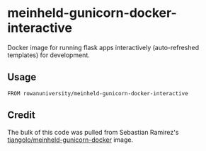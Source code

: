 # meinheld-gunicorn-docker-interactive
Docker image for running flask apps interactively (auto-refreshed templates) for development. 

## Usage
```docker
FROM rowanuniversity/meinheld-gunicorn-docker-interactive
```

## Credit
The bulk of this code was pulled from Sebastian Ramirez's [tiangolo/meinheld-gunicorn-docker](https://github.com/tiangolo/meinheld-gunicorn-docker) image.
